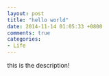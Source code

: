 ```yaml
---
layout: post
title: "hello world"
date: 2014-11-14 01:05:33 +0800
comments: true
categories:
- Life 
---
```

this is the description!

